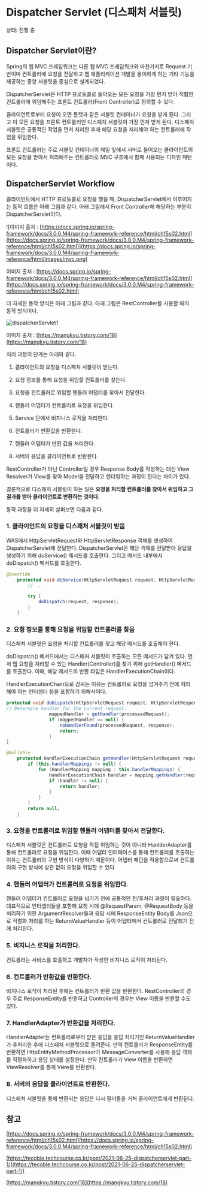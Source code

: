 # Dispatcher Servlet (디스패처 서블릿)

상태: 진행 중

## Dispatcher Servlet이란?

Spring의 웹 MVC 프레임워크는 다른 웹 MVC 프레임워크와 마찬가지로 Request 기반이며 컨트롤러에 요청을 전달하고 웹 애플리케이션 개발을 용이하게 하는 기타 기능을 제공하는 중앙 서블릿을 중심으로 설계되었다.

DispatcherServlet은 HTTP 프로토콜로 들어오는 모든 요청을 가장 먼저 받아 적합한 컨트롤러에 위임해주는 프론트 컨트롤러(Front Controller)로 정의할 수 있다.

클라이언트로부터 요청이 오면 톰캣과 같은 서블릿 컨테이너가 요청을 받게 된다. 그리고 이 모든 요청을 프론트 컨트롤러인 디스패처 서블릿이 가장 먼저 받게 된다. 디스패처 서블릿은 공통적인 작업을 먼저 처리한 후에 해당 요청을 처리해야 하는 컨트롤러에 작업을 위임한다.

프론트 컨트롤러는 주로 서블릿 컨테이너의 제일 앞에서 서버로 들어오는 클라이언트의 모든 요청을 받아서 처리해주는 컨트롤러로 MVC 구조에서 함께 사용되는 디자인 패턴이다.

## DispatcherServlet Workflow

클라이언트에서 HTTP 프로토콜로 요청을 했을 때, DispatcherServlet에서 이루어지는 동작 흐름은 아래 그림과 같다. 아래 그림에서 Front Controller에 해당하는 부분이 DispatcherServlet이다.

![이미지 출처 : [https://docs.spring.io/spring-framework/docs/3.0.0.M4/spring-framework-reference/html/ch15s02.html](https://docs.spring.io/spring-framework/docs/3.0.0.M4/spring-framework-reference/html/ch15s02.html)](https://docs.spring.io/spring-framework/docs/3.0.0.M4/spring-framework-reference/html/images/mvc.png)

이미지 출처 : [https://docs.spring.io/spring-framework/docs/3.0.0.M4/spring-framework-reference/html/ch15s02.html](https://docs.spring.io/spring-framework/docs/3.0.0.M4/spring-framework-reference/html/ch15s02.html)

더 자세한 동작 방식은 아래 그림과 같다. 아래 그림은 RestController를 사용할 때의 동작 방식이다.

![dispatcherServlet1](https://user-images.githubusercontent.com/33615669/199640112-30907680-a697-4a77-8706-b5c3df5c4f21.png)

이미지 출처 : [https://mangkyu.tistory.com/18](https://mangkyu.tistory.com/18)

처리 과정의 단계는 아래와 같다.

1. 클라이언트의 요청을 디스패처 서블릿이 받는다.

2. 요청 정보를 통해 요청을 위임할 컨트롤러를 찾는다.

3. 요청을 컨트롤러로 위임할 핸들러 어댑터를 찾아서 전달한다.

4. 핸들러 어댑터가 컨트롤러로 요청을 위임한다.

5. Service 단에서 비지니스 로직을 처리한다.

6. 컨트롤러가 반환값을 반환한다.

7. 핸들러 어댑터가 반환 값을 처리한다.

8. 서버의 응답을 클라이언트로 반환한다.

   

RestController가 아닌 Controller일 경우 Response Body를 작성하는 대신 View Resolver가 View를 찾아 Model을 전달하고 렌더링하는 과정이 된다는 차이가 있다.

결론적으로 디스패처 서블릿이 하는 일은 **요청을 처리할 컨트롤러를 찾아서 위임하고 그 결과를 받아 클라이언트로 반환하는 것이다.**

동작 과정을  더 자세히 살펴보면 다음과 같다.



### 1. 클라이언트의 요청을 디스패처 서블릿이 받음

WAS에서 HttpServletRequest와 HttpServletResponse 객체를 생성하여 DispatcherServlet에 전달한다. DispatcherServlet은 해당 객체를 전달받아 응답을 생성하기 위해 doService() 메서드를 호출한다. 그리고 메서드 내부에서 doDispatch() 메서드를 호출한다.

```java
@Override
	protected void doService(HttpServletRequest request, HttpServletResponse response) throws Exception {
		// ...

		try {
			doDispatch(request, response);
		}
	}
```



### 2. 요청 정보를 통해 요청을 위임할 컨트롤러를 찾음

디스패처 서블릿은 요청을 처리할 컨트롤러를 찾고 해당 메서드를 호출해야 한다. 

doDispatch() 메서드에서는 디스패처 서블릿이 호출하는 모든 메서드가 담겨 있다. 먼저 웹 요청을 처리할 수 있는 Handler(Controller)를 찾기 위해 getHandler() 메서드를 호출한다. 이때, 해당 메서드의 반환 타입은 HandlerExecutionChain이다. 

HandlerExecutionChain으로 감싸는 이유는 컨트롤러로 요청을 넘겨주기 전에 처리해야 하는 인터셉터 등을 포함하기 위해서이다.

```java
protected void doDispatch(HttpServletRequest request, HttpServletResponse response) throws Exception {
// Determine handler for the current request.
				mappedHandler = getHandler(processedRequest);
				if (mappedHandler == null) {
					noHandlerFound(processedRequest, response);
					return;
				}
}

@Nullable
	protected HandlerExecutionChain getHandler(HttpServletRequest request) throws Exception {
		if (this.handlerMappings != null) {
			for (HandlerMapping mapping : this.handlerMappings) {
				HandlerExecutionChain handler = mapping.getHandler(request);
				if (handler != null) {
					return handler;
				}
			}
		}
		return null;
	}
```



### 3. 요청을 컨트롤러로 위임할 핸들러 어댑터를 찾아서 전달한다.

디스패처 서블릿은 컨트롤러로 요청을 직접 위임하는 것이 아니라 HanlderAdapter를 통해 컨트롤러로 요청을 위임한다. 이때 어댑터 인터페이스를 통해 컨트롤러를 호출하는 이유는 컨트롤러의 구현 방식이 다양하기 때문이다. 어댑터 패턴을 적용함으로써 컨트롤러의 구현 방식에 상관 없이 요청을 위임할 수 있다.



### 4. 핸들러 어댑터가 컨트롤러로 요청을 위임한다.

핸들러 어댑터가 컨트롤러로 요청을 넘기기 전에 공통적인 전/후처리 과정이 필요하다. 대표적으로 인터셉터들을 포함해 요청 시에 @RequestParam, @RequestBody 등을 처리하기 위한 ArgumentResolver들과 응답 시에 ResponseEntity Body를 Json으로 직렬화 처리를 하는 ReturnValueHandler 등이 어댑터에서 컨트롤러로 전달되기 전에 처리된다. 



### 5. 비지니스 로직을 처리한다.

컨트롤러는 서비스를 호출하고 개발자가 작성한 비지니스 로직이 처리된다.



### 6. 컨트롤러가 반환값을 반환한다.

비지니스 로직이 처리된 후에는 컨트롤러가 반환 값을 반환한다. RestController의 경우 주로 ResponseEntity를 반환하고 Controller의 경우는 View 이름을 반환할 수도 있다.



### 7. HandlerAdapter가 반환값을 처리한다.

HandlerAdapter는 컨트롤러로부터 받은 응답을 응답 처리기인 ReturnValueHandler가 후처리한 후에 디스패처 서블릿으로 돌려준다. 만약 컨트롤러가 ResponseEntity를 반환하면 HttpEntityMethodProcessor가 MessageConverter를 사용해 응답 객체를 직렬화하고 응답 상태를 설정한다. 만약 컨트롤러가 View 이름을 반환하면 ViewResolver를 통해 View를 반환한다.



### 8. 서버의 응답을 클라이언트로 반환한다.

디스패처 서블릿을 통해 반환되는 응답은 다시 필터들을 거쳐 클라이언트에게 반환된다.



## 참고

[https://docs.spring.io/spring-framework/docs/3.0.0.M4/spring-framework-reference/html/ch15s02.html](https://docs.spring.io/spring-framework/docs/3.0.0.M4/spring-framework-reference/html/ch15s02.html)

[https://tecoble.techcourse.co.kr/post/2021-06-25-dispatcherservlet-part-1/](https://tecoble.techcourse.co.kr/post/2021-06-25-dispatcherservlet-part-1/)

[https://mangkyu.tistory.com/18](https://mangkyu.tistory.com/18)